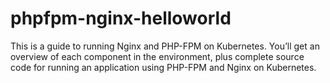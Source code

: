 # phpfpm-nginx-helloworld
This is a guide to running Nginx and PHP-FPM on Kubernetes. You’ll get an overview of each component in the environment, plus complete source code for running an application using PHP-FPM and Nginx on Kubernetes.
